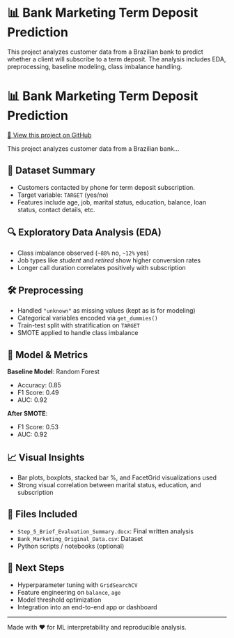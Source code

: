 
# 📊 Bank Marketing Term Deposit Prediction

This project analyzes customer data from a Brazilian bank to predict whether a client will subscribe to a term deposit. The analysis includes EDA, preprocessing, baseline modeling, class imbalance handling.
# 📊 Bank Marketing Term Deposit Prediction

[🔗 View this project on GitHub](https://github.com/SatyamWadhwa882/bank-eda.git)

This project analyzes customer data from a Brazilian bank...



## 📁 Dataset Summary

- Customers contacted by phone for term deposit subscription.
- Target variable: `TARGET` (yes/no)
- Features include age, job, marital status, education, balance, loan status, contact details, etc.

## 🔍 Exploratory Data Analysis (EDA)

- Class imbalance observed (`~88%` no, `~12%` yes)
- Job types like *student* and *retired* show higher conversion rates
- Longer call duration correlates positively with subscription

## 🛠️ Preprocessing

- Handled `"unknown"` as missing values (kept as is for modeling)
- Categorical variables encoded via `get_dummies()`
- Train-test split with stratification on `TARGET`
- SMOTE applied to handle class imbalance

## 🤖 Model & Metrics

**Baseline Model**: Random Forest  
- Accuracy: 0.85  
- F1 Score: 0.49  
- AUC: 0.92

**After SMOTE**:  
- F1 Score: 0.53  
- AUC: 0.92  

## 📈 Visual Insights

- Bar plots, boxplots, stacked bar %, and FacetGrid visualizations used
- Strong visual correlation between marital status, education, and subscription

## 📌 Files Included

- `Step_5_Brief_Evaluation_Summary.docx`: Final written analysis
- `Bank_Marketing_Original_Data.csv`: Dataset
- Python scripts / notebooks (optional)

## 🚀 Next Steps

- Hyperparameter tuning with `GridSearchCV`
- Feature engineering on `balance`, `age`
- Model threshold optimization
- Integration into an end-to-end app or dashboard

---

Made with ❤️ for ML interpretability and reproducible analysis.
